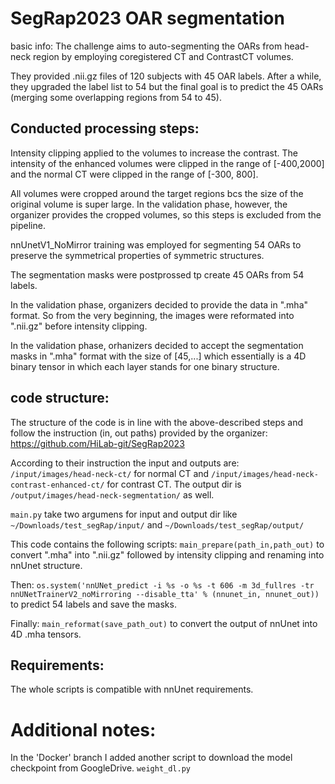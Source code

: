 # SegRap2023 OAR segmentation

basic info:
The challenge aims to auto-segmenting the OARs from head-neck region
by employing coregistered CT and ContrastCT volumes.

They provided .nii.gz files of 120 subjects with 45 OAR labels.
After a while, they upgraded the label list to 54 but the final goal
is to predict the 45 OARs (merging some overlapping regions from 54 to 45).


## Conducted processing steps:

Intensity clipping applied to the volumes to increase the contrast.
    The intensity of the enhanced volumes were clipped in the range of [-400,2000]
    and the normal CT were clipped in the range of [-300, 800].
    
All volumes were cropped around the target regions bcs the size of the 
    original volume is super large. In the validation phase, however, the 
    organizer provides the cropped volumes, so this steps is excluded from the
    pipeline.
    
nnUnetV1_NoMirror training was employed for segmenting 54 OARs
    to preserve the symmetrical properties of symmetric structures.
    
The segmentation masks were postprossed tp create 45 OARs from
    54 labels.
    
In the validation phase, organizers decided to provide the data in 
    ".mha" format. So from the very beginning, the images were reformated
    into ".nii.gz" before intensity clipping.
    
In the validation phase, orhanizers decided to accept the segmentation
    masks in ".mha" format with the size of [45,...] which essentially is a 
    4D binary tensor in which each layer stands for one binary structure.

## code structure:
   
The structure of the code is in line with the above-described steps and follow
the instruction (in, out paths) provided by the organizer:
https://github.com/HiLab-git/SegRap2023 

According to their instruction the input and outputs are:
    `/input/images/head-neck-ct/` for normal CT and `/input/images/head-neck-contrast-enhanced-ct/`
    for contrast CT. The output dir is `/output/images/head-neck-segmentation/` as well.
    
`main.py` take two argumens for input and output dir like `~/Downloads/test_segRap/input/` and  `~/Downloads/test_segRap/output/`
    
This code contains the following scripts:
    `main_prepare(path_in,path_out)` to convert ".mha" into ".nii.gz" followed by intensity clipping and renaming into nnUnet structure.
    
Then:
    `os.system('nnUNet_predict -i %s -o %s -t 606 -m 3d_fullres -tr nnUNetTrainerV2_noMirroring --disable_tta' % (nnunet_in, nnunet_out))`
    to predict 54 labels and save the masks.
    
Finally:
    `main_reformat(save_path_out)` 
    to convert the output of nnUnet into 4D .mha tensors.
    
    
## Requirements:
The whole scripts is compatible with nnUnet requirements.
    
# Additional notes:
In the 'Docker' branch I added another script to download the model checkpoint from GoogleDrive.
    `weight_dl.py`

        
